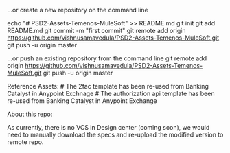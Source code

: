 …or create a new repository on the command line

echo "# PSD2-Assets-Temenos-MuleSoft" >> README.md
git init
git add README.md
git commit -m "first commit"
git remote add origin https://github.com/vishnusamavedula/PSD2-Assets-Temenos-MuleSoft.git
git push -u origin master


…or push an existing repository from the command line
git remote add origin https://github.com/vishnusamavedula/PSD2-Assets-Temenos-MuleSoft.git
git push -u origin master

Reference Assets:
	# The 2fac template has been re-used from Banking Catalyst in Anypoint Exchnage
	# The authorization api template has been re-used from Banking Catalyst in Anypoint Exchange


About this repo:

As currently, there is no VCS in Design center (coming soon), we would need to manually download the specs and re-upload the modified version to remote repo.

